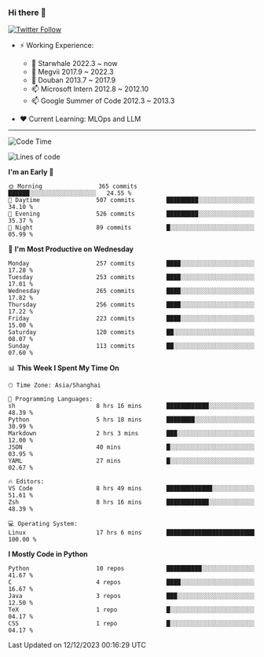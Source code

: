 ### Hi there 👋

[![Twitter Follow](https://img.shields.io/twitter/follow/tianweidut?style=social)](https://twitter.com/tianweidut)

- ⚡ Working Experience:
  - 🔭 Starwhale 2022.3 ~ now
  - 🌱 Megvii 2017.9 ~ 2022.3
  - 🌱 Douban 2013.7 ~ 2017.9
  - 📫 Microsoft Intern 2012.8 ~ 2012.10
  - 📫 Google Summer of Code 2012.3 ~ 2013.3

- ❤️ Current Learning: MLOps and LLM

---
<!--START_SECTION:waka-->
![Code Time](http://img.shields.io/badge/Code%20Time-4%2C766%20hrs%2053%20mins-blue)

![Lines of code](https://img.shields.io/badge/From%20Hello%20World%20I%27ve%20Written-1.2%20million%20lines%20of%20code-blue)

**I'm an Early 🐤** 

```text
🌞 Morning                365 commits         ██████░░░░░░░░░░░░░░░░░░░   24.55 % 
🌆 Daytime                507 commits         █████████░░░░░░░░░░░░░░░░   34.10 % 
🌃 Evening                526 commits         █████████░░░░░░░░░░░░░░░░   35.37 % 
🌙 Night                  89 commits          █░░░░░░░░░░░░░░░░░░░░░░░░   05.99 % 
```
📅 **I'm Most Productive on Wednesday** 

```text
Monday                   257 commits         ████░░░░░░░░░░░░░░░░░░░░░   17.28 % 
Tuesday                  253 commits         ████░░░░░░░░░░░░░░░░░░░░░   17.01 % 
Wednesday                265 commits         ████░░░░░░░░░░░░░░░░░░░░░   17.82 % 
Thursday                 256 commits         ████░░░░░░░░░░░░░░░░░░░░░   17.22 % 
Friday                   223 commits         ████░░░░░░░░░░░░░░░░░░░░░   15.00 % 
Saturday                 120 commits         ██░░░░░░░░░░░░░░░░░░░░░░░   08.07 % 
Sunday                   113 commits         ██░░░░░░░░░░░░░░░░░░░░░░░   07.60 % 
```


📊 **This Week I Spent My Time On** 

```text
🕑︎ Time Zone: Asia/Shanghai

💬 Programming Languages: 
sh                       8 hrs 16 mins       ████████████░░░░░░░░░░░░░   48.39 % 
Python                   5 hrs 18 mins       ████████░░░░░░░░░░░░░░░░░   30.99 % 
Markdown                 2 hrs 3 mins        ███░░░░░░░░░░░░░░░░░░░░░░   12.00 % 
JSON                     40 mins             █░░░░░░░░░░░░░░░░░░░░░░░░   03.95 % 
YAML                     27 mins             █░░░░░░░░░░░░░░░░░░░░░░░░   02.67 % 

🔥 Editors: 
VS Code                  8 hrs 49 mins       █████████████░░░░░░░░░░░░   51.61 % 
Zsh                      8 hrs 16 mins       ████████████░░░░░░░░░░░░░   48.39 % 

💻 Operating System: 
Linux                    17 hrs 6 mins       █████████████████████████   100.00 % 
```

**I Mostly Code in Python** 

```text
Python                   10 repos            ██████████░░░░░░░░░░░░░░░   41.67 % 
C                        4 repos             ████░░░░░░░░░░░░░░░░░░░░░   16.67 % 
Java                     3 repos             ███░░░░░░░░░░░░░░░░░░░░░░   12.50 % 
TeX                      1 repo              █░░░░░░░░░░░░░░░░░░░░░░░░   04.17 % 
CSS                      1 repo              █░░░░░░░░░░░░░░░░░░░░░░░░   04.17 % 
```




 Last Updated on 12/12/2023 00:16:29 UTC
<!--END_SECTION:waka-->
